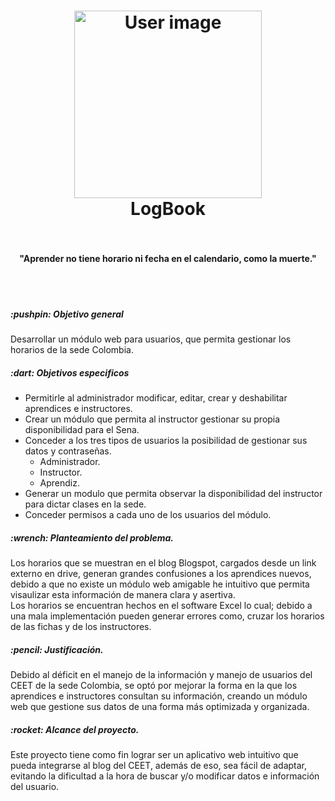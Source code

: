 <h1 align="center">
<a href="./src/Home_logBook/index.html"><img src="./Documentación/img-readme/user.png" alt="User image" width="300" height="300"></a>
<br>
LogBook
<br>
<br>
</h1>

<h4 align="center">"Aprender no tiene horario ni fecha en el calendario, como la muerte."</h4>
<br>
<br>
<h5> :pushpin: Objetivo general</h5>
<p>Desarrollar un módulo web para usuarios, que permita gestionar los horarios de la sede Colombia.</p>
<h5> :dart: Objetivos especificos</h5>
<ul>
    <li>Permitirle al administrador modificar, editar, crear y deshabilitar aprendices e instructores.</li>
    <li>Crear un módulo que permita al instructor gestionar su propia disponibilidad para el Sena.</li>
    <li>Conceder a los tres tipos de usuarios la posibilidad de gestionar sus datos y contraseñas.
        <ul>
            <li>Administrador.</li>
            <li>Instructor.</li>
            <li>Aprendiz.</li>
        </ul>
    </li>
    <li>Generar un modulo que permita observar la disponibilidad del instructor para dictar clases en la sede.</li>
    <li>Conceder permisos a cada uno de los usuarios del módulo.</li>
</ul>
<h5> :wrench: Planteamiento del problema.</h5>
<p>Los horarios que se muestran en el blog Blogspot, cargados desde un link externo en drive, generan grandes 
   confusiones a los aprendices nuevos, debido a que no existe un módulo web amigable he 
   intuitivo que permita visaulizar esta información de manera clara y asertiva.
   <br>
   Los horarios se encuentran hechos en el software Excel lo cual; debido a una mala implementación pueden generar errores como, cruzar
    los horarios de las fichas y de los instructores.
</p>
<h5> :pencil: Justificación.</h5>
<p>
    Debido al déficit en el manejo de la información y manejo de usuarios del CEET de la sede Colombia, se optó por mejorar la forma en la que los aprendices e instructores consultan su información, creando un módulo web que gestione sus datos de una forma más optimizada y organizada.


</p>
<h5> :rocket: Alcance del proyecto.</h5>
<p>
Este proyecto tiene como fin lograr ser un aplicativo web intuitivo que pueda integrarse al blog del CEET, además de eso, sea fácil de adaptar, evitando la dificultad a la hora de buscar y/o modificar datos e información del usuario.
</p>
